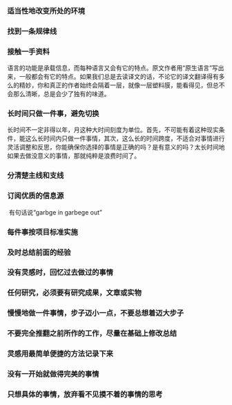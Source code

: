### 适当性地改变所处的环境

### 找到一条规律线

### 接触一手资料

​	语言的功能是承载信息，而每种语言又会有它的特点。原文作者用“原生语言”写出来，一般都会有它的特点。如果我们总是去读译文的话，不论它的译文翻译得有多么的精妙，你和真正的作者始终会隔着一层，就像一层塑料膜，能看得见，但总不会那么清晰，总是会少了独有的味道。

### 长时间只做一件事，避免切换

​	长时间不一定非得以年，月这种大时间刻度为单位。首先，不可能有着这种现实条件，能这么长时间内只做一件事情，其次，这么长的时间跨度，不适合对事情进行灵活调整和反思，你能确保你选择的事情是正确的吗？是有意义的吗？太长时间地如果去做没意义的事情，那就纯粹是浪费时间了。

### 分清楚主线和支线

### 订阅优质的信息源

​	有句话说“garbge in garbege out”

### 每件事按项目标准实施

### 及时总结前面的经验

### 没有灵感时，回忆过去做过的事情

### 任何研究，必须要有研究成果，文章或实物

### 慢慢地做一件事情，步子迈小一点，不要总想着迈大步子

### 不要完全推翻之前所作的工作，尽量在基础上修改总结

### 灵感用最简单便捷的方法记录下来

### 没有一开始就做得完美的事情

### 只想具体的事情，放弃看不见摸不着的事情的思考








